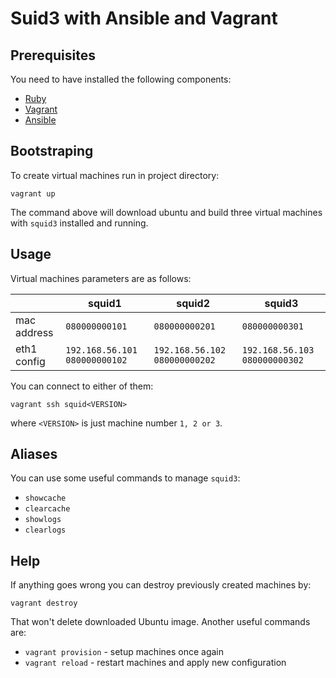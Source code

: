 # Suid3 with Ansible and Vagrant

## Prerequisites

You need to have installed the following components:

- [Ruby](https://www.ruby-lang.org/en/installation/)
- [Vagrant](https://www.vagrantup.com/downloads.html)
- [Ansible](http://docs.ansible.com/intro_installation.html)

## Bootstraping

To create virtual machines run in project directory:

    vagrant up

The command above will download ubuntu and build three virtual machines with `squid3` installed and running.

## Usage

Virtual machines parameters are as follows:

|             | squid1                          | squid2                          | squid3                          |
|-------------|---------------------------------|---------------------------------|---------------------------------|
| mac address | `080000000101`                  | `080000000201`                  | `080000000301`                  |
| eth1 config | `192.168.56.101` `080000000102` | `192.168.56.102` `080000000202` | `192.168.56.103` `080000000302` |

You can connect to either of them:

    vagrant ssh squid<VERSION>

where `<VERSION>` is just machine number `1, 2 or 3`.

## Aliases

You can use some useful commands to manage `squid3`:

- `showcache`
- `clearcache`
- `showlogs`
- `clearlogs`

## Help

If anything goes wrong you can destroy previously created machines by:

    vagrant destroy

That won't delete downloaded Ubuntu image. Another useful commands are:

- `vagrant provision` - setup machines once again
- `vagrant reload` - restart machines and apply new configuration
